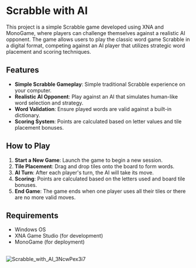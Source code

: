 # Scrabble with AI

This project is a simple Scrabble game developed using XNA and MonoGame, where players can challenge themselves against a realistic AI opponent. The game allows users to play the classic word game Scrabble in a digital format, competing against an AI player that utilizes strategic word placement and scoring techniques.

## Features

- **Simple Scrabble Gameplay**: Simple traditional Scrabble experience on your computer.
- **Realistic AI Opponent**: Play against an AI that simulates human-like word selection and strategy.
- **Word Validation**: Ensure played words are valid against a built-in dictionary.
- **Scoring System**: Points are calculated based on letter values and tile placement bonuses.

## How to Play

1. **Start a New Game**: Launch the game to begin a new session.
2. **Tile Placement**: Drag and drop tiles onto the board to form words.
3. **AI Turn**: After each player's turn, the AI will take its move.
4. **Scoring**: Points are calculated based on the letters used and board tile bonuses.
5. **End Game**: The game ends when one player uses all their tiles or there are no more valid moves.

## Requirements

- Windows OS
- XNA Game Studio (for development)
- MonoGame (for deployment)

##
![Scrabble_with_AI_3NcwPex3i7](https://github.com/gabrielvik/Wordfeud-AI/assets/24679989/7b1b131e-1963-4b90-a5fd-ede433eb0827)
